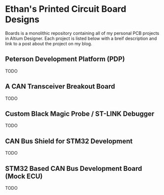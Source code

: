 # Ethan's Printed Circuit Board Designs
Boards is a monolithic repository containing all of my personal PCB projects in Altium Designer. Each project is
listed below with a breif description and link to a post about the project on my blog.

## Peterson Development Platform (PDP)
TODO

## A CAN Transceiver Breakout Board
TODO

## Custom Black Magic Probe / ST-LINK Debugger
TODO

## CAN Bus Shield for STM32 Development
TODO

## STM32 Based CAN Bus Development Board (Mock ECU)
TODO
